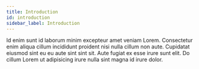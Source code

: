 ```yaml
---
title: Introduction
id: introduction
sidebar_label: Introduction
---
```


Id enim sunt id laborum minim excepteur amet veniam Lorem. Consectetur enim aliqua cillum incididunt proident nisi nulla cillum non aute. Cupidatat eiusmod sint eu eu aute sint sint sit. Aute fugiat ex esse irure sunt elit. Do cillum Lorem ut adipisicing irure nulla sint magna id irure dolor.

